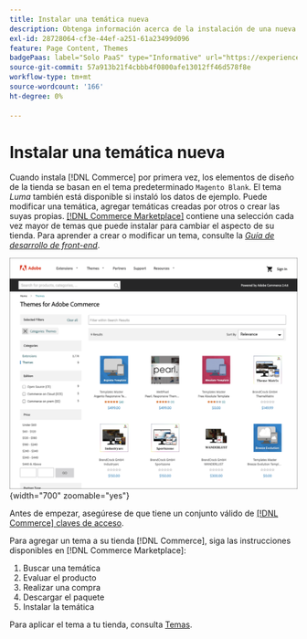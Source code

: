 ```yaml
---
title: Instalar una temática nueva
description: Obtenga información acerca de la instalación de una nueva temática para la tienda de Adobe Commerce o Magento Open Source.
exl-id: 28728064-cf3e-44ef-a251-61a23499d096
feature: Page Content, Themes
badgePaas: label="Solo PaaS" type="Informative" url="https://experienceleague.adobe.com/en/docs/commerce/user-guides/product-solutions" tooltip="Se aplica solo a proyectos de Adobe Commerce en la nube (infraestructura PaaS administrada por Adobe) y a proyectos locales."
source-git-commit: 57a913b21f4cbbb4f0800afe13012ff46d578f8e
workflow-type: tm+mt
source-wordcount: '166'
ht-degree: 0%

---
```


# Instalar una temática nueva

Cuando instala [!DNL Commerce] por primera vez, los elementos de diseño de la tienda se basan en el tema predeterminado `Magento Blank`. El tema _Luma_ también está disponible si instaló los datos de ejemplo. Puede modificar una temática, agregar temáticas creadas por otros o crear las suyas propias. [[!DNL Commerce Marketplace]](../getting-started/commerce-marketplace.md) contiene una selección cada vez mayor de temas que puede instalar para cambiar el aspecto de su tienda. Para aprender a crear o modificar un tema, consulte la [_Guía de desarrollo de front-end_](https://developer.adobe.com/commerce/frontend-core/guide/).

![[!DNL Commerce Marketplace]](./assets/marketplace-themes.png){width="700" zoomable="yes"}

Antes de empezar, asegúrese de que tiene un conjunto válido de [[!DNL Commerce] claves de acceso](https://experienceleague.adobe.com/docs/commerce-operations/installation-guide/prerequisites/authentication-keys.html).

Para agregar un tema a su tienda [!DNL Commerce], siga las instrucciones disponibles en [!DNL Commerce Marketplace]:

1. Buscar una temática
1. Evaluar el producto
1. Realizar una compra
1. Descargar el paquete
1. Instalar la temática

Para aplicar el tema a tu tienda, consulta [Temas](themes.md).
